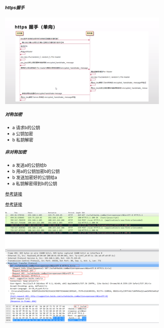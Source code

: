 
##### https握手
![https握手](../img/https握手.jpg)

##### 对称加密
* a 请求b的公钥
* a 公钥加密
* b 私钥解密

##### 非对称加密
* a 发送a的公钥给b
* b 用a的公钥加密b的公钥
* b 发送加密好的公钥给a
* a 私钥解密得到b的公钥

[参考链接](https://yq.aliyun.com/articles/494745)

[参考链接](https://blog.csdn.net/u013219814/article/details/56290792)

![数据包](../img/1542381946(1).jpg)